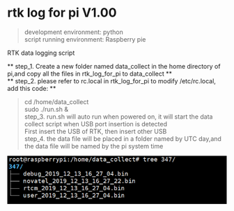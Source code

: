 # rtk log for pi V1.00

> development environment: python  
> script running environment: Raspberry pie

RTK data logging script  

** step_1. Create a new folder named data_collect in the home directory of pi,and copy all the files in rtk_log_for_pi to data_collect **       
** step_2. please refer to rc.local in rtk_log_for_pi to modify /etc/rc.local, add this code: **  
> cd /home/data_collect  
> sudo ./run.sh &    
step_3. run.sh will auto run when powered on, it will start the data collect script when USB port insertion is detected  
		First insert the USB of RTK, then insert other USB     
step_4. the data file will be placed in a folder named by UTC day,and the data file will be named by the pi system time  

![未找到图片](./data_path.png)  

